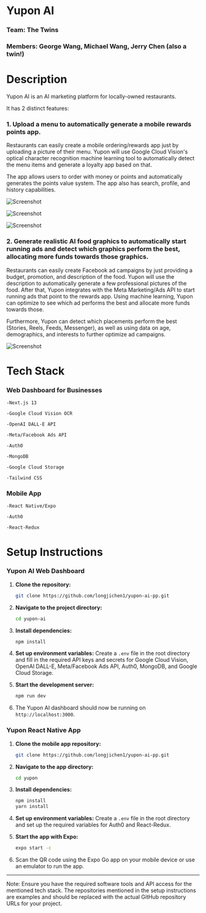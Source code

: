 # Yupon AI 
### Team: The Twins
### Members: George Wang, Michael Wang, Jerry Chen (also a twin!)

# Description
Yupon AI is an AI marketing platform for locally-owned restaurants.

It has 2 distinct features:
### 1. Upload a menu to automatically generate a mobile rewards points app.
Restaurants can easily create a mobile ordering/rewards app just by uploading a picture of their menu. Yupon will use Google Cloud Vision's optical character recognition machine learning tool to automatically detect the menu items and generate a loyalty app based on that.

The app allows users to order with money or points and automatically generates the points value system. The app also has search, profile, and history capabilities.

![Screenshot](app3.PNG)

![Screenshot](app4.PNG)

![Screenshot](app5.png)

### 2. Generate realistic AI food graphics to automatically start running ads and detect which graphics perform the best, allocating more funds towards those graphics.
Restaurants can easily create Facebook ad campaigns by just providing a budget, promotion, and description of the food. Yupon will use the description to automatically generate a few professional pictures of the food. After that, Yupon integrates with the Meta Marketing/Ads API to start running ads that point to the rewards app. Using machine learning, Yupon can optimize to see which ad performs the best and allocate more funds towards those.

Furthermore, Yupon can detect which placements perform the best (Stories, Reels, Feeds, Messenger), as well as using data on age, demographics, and interests to further optimize ad campaigns.

![Screenshot](yuponexample1.PNG)

# Tech Stack
### Web Dashboard for Businesses
```
-Next.js 13

-Google Cloud Vision OCR

-OpenAI DALL-E API

-Meta/Facebook Ads API

-Auth0

-MongoDB

-Google Cloud Storage

-Tailwind CSS
```
### Mobile App
```
-React Native/Expo

-Auth0

-React-Redux
```
# Setup Instructions

### Yupon AI Web Dashboard

1. **Clone the repository:**
   ```bash
   git clone https://github.com/longjichen1/yupon-ai-pp.git
   ```

2. **Navigate to the project directory:**
   ```bash
   cd yupon-ai
   ```

3. **Install dependencies:**
   ```bash
   npm install
   ```

4. **Set up environment variables:** Create a `.env` file in the root directory and fill in the required API keys and secrets for Google Cloud Vision, OpenAI DALL-E, Meta/Facebook Ads API, Auth0, MongoDB, and Google Cloud Storage.

5. **Start the development server:**
   ```bash
   npm run dev
   ```

6. The Yupon AI dashboard should now be running on `http://localhost:3000`.

### Yupon React Native App

1. **Clone the mobile app repository:**
   ```bash
   git clone https://github.com/longjichen1/yupon-ai-pp.git
   ```

2. **Navigate to the app directory:**
   ```bash
   cd yupon
   ```

3. **Install dependencies:**
   ```bash
   npm install
   yarn install
   ```

4. **Set up environment variables:** Create a `.env` file in the root directory and set up the required variables for Auth0 and React-Redux.

5. **Start the app with Expo:**
   ```bash
   expo start -c
   ```

6. Scan the QR code using the Expo Go app on your mobile device or use an emulator to run the app.

---

Note: Ensure you have the required software tools and API access for the mentioned tech stack. The repositories mentioned in the setup instructions are examples and should be replaced with the actual GitHub repository URLs for your project.
